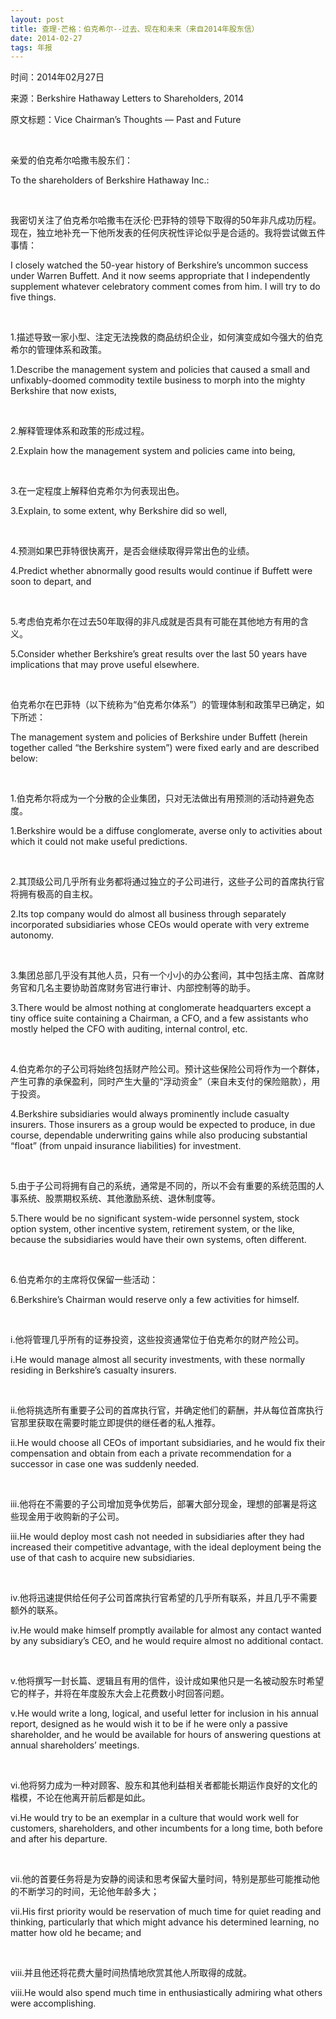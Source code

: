 ```yaml
---
layout: post
title: 查理·芒格：伯克希尔--过去、现在和未来（来自2014年股东信）
date: 2014-02-27
tags: 年报
---
```


<p class="small">时间：2014年02月27日</p>
<p class="small">来源：Berkshire Hathaway Letters to Shareholders, 2014</p>
<p class="small">原文标题：Vice Chairman’s Thoughts — Past and Future
</p>

<br>

亲爱的伯克希尔哈撒韦股东们：

To the shareholders of Berkshire Hathaway Inc.:

<br>

我密切关注了伯克希尔哈撒韦在沃伦·巴菲特的领导下取得的50年非凡成功历程。现在，独立地补充一下他所发表的任何庆祝性评论似乎是合适的。我将尝试做五件事情：

I closely watched the 50-year history of Berkshire’s uncommon success under Warren Buffett. And it now seems appropriate that I independently supplement whatever celebratory comment comes from him. I will try to do five things.

<br>

1.描述导致一家小型、注定无法挽救的商品纺织企业，如何演变成如今强大的伯克希尔的管理体系和政策。

1.Describe the management system and policies that caused a small and unfixably-doomed commodity textile business to morph into the mighty Berkshire that now exists,

<br>

2.解释管理体系和政策的形成过程。

2.Explain how the management system and policies came into being,

<br>

3.在一定程度上解释伯克希尔为何表现出色。

3.Explain, to some extent, why Berkshire did so well,

<br>

4.预测如果巴菲特很快离开，是否会继续取得异常出色的业绩。

4.Predict whether abnormally good results would continue if Buffett were soon to depart, and

<br>

5.考虑伯克希尔在过去50年取得的非凡成就是否具有可能在其他地方有用的含义。

5.Consider whether Berkshire’s great results over the last 50 years have implications that may prove useful elsewhere.

<br>

伯克希尔在巴菲特（以下统称为“伯克希尔体系”）的管理体制和政策早已确定，如下所述：

The management system and policies of Berkshire under Buffett (herein together called “the Berkshire system”) were fixed early and are described below:

<br>

1.伯克希尔将成为一个分散的企业集团，只对无法做出有用预测的活动持避免态度。

1.Berkshire would be a diffuse conglomerate, averse only to activities about which it could not make useful predictions.

<br>

2.其顶级公司几乎所有业务都将通过独立的子公司进行，这些子公司的首席执行官将拥有极高的自主权。

2.Its top company would do almost all business through separately incorporated subsidiaries whose CEOs would operate with very extreme autonomy.

<br>

3.集团总部几乎没有其他人员，只有一个小小的办公套间，其中包括主席、首席财务官和几名主要协助首席财务官进行审计、内部控制等的助手。

3.There would be almost nothing at conglomerate headquarters except a tiny office suite containing a Chairman, a CFO, and a few assistants who mostly helped the CFO with auditing, internal control, etc.

<br>

4.伯克希尔的子公司将始终包括财产险公司。预计这些保险公司将作为一个群体，产生可靠的承保盈利，同时产生大量的“浮动资金”（来自未支付的保险赔款），用于投资。

4.Berkshire subsidiaries would always prominently include casualty insurers. Those insurers as a group would be expected to produce, in due course, dependable underwriting gains while also producing substantial “float” (from unpaid insurance liabilities) for investment.

<br>

5.由于子公司将拥有自己的系统，通常是不同的，所以不会有重要的系统范围的人事系统、股票期权系统、其他激励系统、退休制度等。

5.There would be no significant system-wide personnel system, stock option system, other incentive system, retirement system, or the like, because the subsidiaries would have their own systems, often different.

<br>

6.伯克希尔的主席将仅保留一些活动：

6.Berkshire’s Chairman would reserve only a few activities for himself.

<br>

i.他将管理几乎所有的证券投资，这些投资通常位于伯克希尔的财产险公司。

i.He would manage almost all security investments, with these normally residing in Berkshire’s casualty insurers.

<br>

ii.他将挑选所有重要子公司的首席执行官，并确定他们的薪酬，并从每位首席执行官那里获取在需要时能立即提供的继任者的私人推荐。

ii.He would choose all CEOs of important subsidiaries, and he would fix their compensation and obtain from each a private recommendation for a successor in case one was suddenly needed.

<br>

iii.他将在不需要的子公司增加竞争优势后，部署大部分现金，理想的部署是将这些现金用于收购新的子公司。

iii.He would deploy most cash not needed in subsidiaries after they had increased their competitive advantage, with the ideal deployment being the use of that cash to acquire new subsidiaries.

<br>

iv.他将迅速提供给任何子公司首席执行官希望的几乎所有联系，并且几乎不需要额外的联系。

iv.He would make himself promptly available for almost any contact wanted by any subsidiary’s CEO, and he would require almost no additional contact.

<br>

v.他将撰写一封长篇、逻辑且有用的信件，设计成如果他只是一名被动股东时希望它的样子，并将在年度股东大会上花费数小时回答问题。

v.He would write a long, logical, and useful letter for inclusion in his annual report, designed as he would wish it to be if he were only a passive shareholder, and he would be available for hours of answering questions at annual shareholders’ meetings.

<br>

vi.他将努力成为一种对顾客、股东和其他利益相关者都能长期运作良好的文化的楷模，不论在他离开前后都是如此。

vi.He would try to be an exemplar in a culture that would work well for customers, shareholders, and other incumbents for a long time, both before and after his departure.

<br>

vii.他的首要任务将是为安静的阅读和思考保留大量时间，特别是那些可能推动他的不断学习的时间，无论他年龄多大；

vii.His first priority would be reservation of much time for quiet reading and thinking, particularly that which might advance his determined learning, no matter how old he became; and

<br>

viii.并且他还将花费大量时间热情地欣赏其他人所取得的成就。

viii.He would also spend much time in enthusiastically admiring what others were accomplishing.